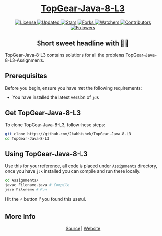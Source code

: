<div align = "center">

<h1><a href="https://2kabhishek.github.io/TopGear-Java-8-L3">TopGear-Java-8-L3</a></h1>

<a href="https://github.com/2KAbhishek/TopGear-Java-8-L3/blob/master/LICENSE">
<img alt="License" src="https://img.shields.io/github/license/2kabhishek/TopGear-Java-8-L3?style=plastic&color=white&label=License"> </a>

<a href="https://github.com/2KAbhishek/TopGear-Java-8-L3/pulse">
<img alt="Updated" src="https://img.shields.io/github/last-commit/2kabhishek/TopGear-Java-8-L3?style=plastic&color=e30724&label=Updated"> </a>

<a href="https://github.com/2KAbhishek/TopGear-Java-8-L3/stargazers">
<img alt="Stars" src="https://img.shields.io/github/stars/2kabhishek/TopGear-Java-8-L3?style=plastic&color=00d451&label=Stars"></a>

<a href="https://github.com/2KAbhishek/TopGear-Java-8-L3/network/members">
<img alt="Forks" src="https://img.shields.io/github/forks/2kabhishek/TopGear-Java-8-L3?style=plastic&color=1688f0&label=Forks"> </a>

<a href="https://github.com/2KAbhishek/TopGear-Java-8-L3/watchers">
<img alt="Watchers" src="https://img.shields.io/github/watchers/2kabhishek/TopGear-Java-8-L3?style=plastic&color=ff5500&label=Watchers"> </a>

<a href="https://github.com/2KAbhishek/TopGear-Java-8-L3/graphs/contributors">
<img alt="Contributors" src="https://img.shields.io/github/contributors/2kabhishek/TopGear-Java-8-L3?style=plastic&color=f0f&label=Contributors"> </a>

<a href="https://github.com/2KAbhishek?tab=followers">
<img alt="Followers" src="https://img.shields.io/github/followers/2kabhishek?color=222&style=plastic&label=Followers"> </a>

<h2>Short sweet headline with 🎇🎉</h2>

</div>

TopGear-Java-8-L3 contains solutions for all the problems TopGear-Java-8-L3-Assignments.

## Prerequisites

Before you begin, ensure you have met the following requirements:

- You have installed the latest version of `jdk`

## Get TopGear-Java-8-L3

To clone TopGear-Java-8-L3, follow these steps:

```bash
git clone https://github.com/2kabhishek/TopGear-Java-8-L3
cd TopGear-Java-8-L3
```

## Using TopGear-Java-8-L3

Use this for your reference, all code is placed under `Assignments` directory, once you have `jdk` installed you can compile and run these locally.

```bash
cd Assignments/
javac Filename.java # Compile
java Filename # Run
```

Hit the :star: button if you found this useful.

## More Info

<div align="center">

<a href="https://github.com/2KAbhishek/TopGear-Java-8-L3">Source</a> |
<a href="https://2kabhishek.github.io/TopGear-Java-8-L3">Website</a>

</div>
